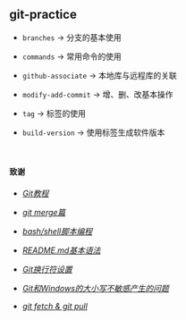## git-practice

* `branches` → 分支的基本使用

* `commands` → 常用命令的使用

* `github-associate` → 本地库与远程库的关联

* `modify-add-commit` → 增、删、改基本操作

* `tag` → 标签的使用

* `build-version` → 使用标签生成软件版本

<br/>

#### 致谢

* *[Git教程](https://www.liaoxuefeng.com/wiki/896043488029600)*

* *[git merge篇](https://blog.csdn.net/weixin_44018338/article/details/98881164)*

* *[bash/shell脚本编程](https://www.jianshu.com/p/5568d311fb5a)*

* *[README.md基本语法](https://www.jianshu.com/p/8af597957fe2)*

* *[Git换行符设置](https://blog.csdn.net/CaoQiuBoll/article/details/88072763)*

* *[Git和Windows的大小写不敏感产生的问题](https://blog.csdn.net/weixin_43719606/article/details/104788347)*

* *[git fetch & git pull](https://blog.csdn.net/qq_42780289/article/details/98049574)*
